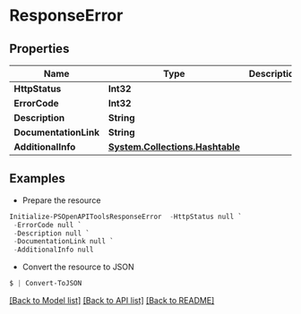 # ResponseError
## Properties

Name | Type | Description | Notes
------------ | ------------- | ------------- | -------------
**HttpStatus** | **Int32** |  | [optional] 
**ErrorCode** | **Int32** |  | [optional] 
**Description** | **String** |  | [optional] 
**DocumentationLink** | **String** |  | [optional] 
**AdditionalInfo** | [**System.Collections.Hashtable**](Array.md) |  | [optional] 

## Examples

- Prepare the resource
```powershell
Initialize-PSOpenAPIToolsResponseError  -HttpStatus null `
 -ErrorCode null `
 -Description null `
 -DocumentationLink null `
 -AdditionalInfo null
```

- Convert the resource to JSON
```powershell
$ | Convert-ToJSON
```

[[Back to Model list]](../README.md#documentation-for-models) [[Back to API list]](../README.md#documentation-for-api-endpoints) [[Back to README]](../README.md)


